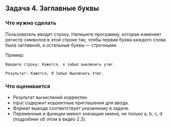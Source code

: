 ## Задача 4. Заглавные буквы
### Что нужно сделать
Пользователь вводит строку. Напишите программу, которая изменяет регистр символов в этой строке так,
чтобы первая буква каждого слова была заглавной, а остальные буквы — строчными.

Пример:

```
Введите строку: Кажется, я забыл выключить утюг.

Результат: Кажется, Я Забыл Выключить Утюг.
```
### Что оценивается
- Результат вычислений корректен.
- input содержит корректные приглашения для ввода.
- Формат вывода соответствует указанному в задаче.
- Переменные и функции имеют значащие имена, не только a, b, c, d (подробнее об этом в видео 2.3).
